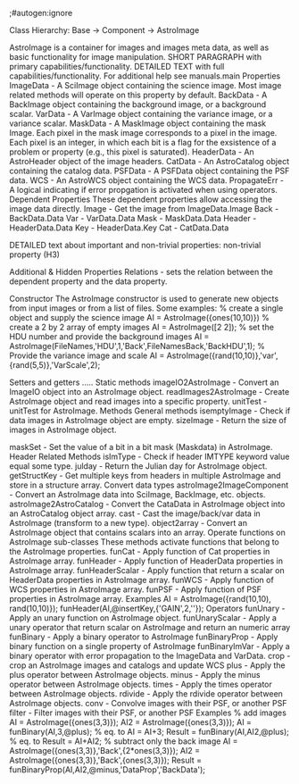 ;#autogen:ignore

Class Hierarchy: Base -> Component -> AstroImage

AstroImage is a container for images and images meta data, as well as basic functionality for image manipulation.
SHORT PARAGRAPH with primary capabilities/functionality. 
DETAILED TEXT with full capabilities/functionality. 
For additional help see manuals.main
Properties
ImageData - A SciImage object containing the science image. Most image related methods will operate on this property by default.
BackData - A BackImage object containing the background image, or a background scalar.
VarData - A VarImage object containing the variance image, or a variance scalar.
MaskData - A MaskImage object containing the mask Image. Each pixel in the mask image corresponds to a pixel in the image. Each pixel is an integer, in which each bit is a flag for the exsistence of a problem or property (e.g., this pixel is saturated).
HeaderData - An AstroHeader object of the image headers.
CatData - An AstroCatalog object containing the catalog data.
PSFData - A PSFData object containing the PSF data.
WCS - An AstroWCS object containing the WCS data.
PropagateErr - A logical indicating if error propgation is activated when using operators.
Dependent Properties 
These dependent properties allow accessing the image data directly.
Image - Get the image from ImageData.Image
Back - BackData.Data
Var - VarData.Data
Mask - MaskData.Data
Header - HeaderData.Data
Key - HeaderData.Key
Cat - CatData.Data

DETAILED text about important and non-trivial properties:
non-trivial property (H3)

Additional & Hidden Properties 
Relations - sets the relation between the dependent property and the data property.

Constructor
The AstroImage constructor is used to generate new objects from input images or from a list of files.
Some examples:
% create a single object and supply the science image
AI = AstroImage({ones(10,10)})
% create a 2 by 2 array of empty images
AI = AstroImage([2 2]);
% set the HDU number and provide the background images
AI = AstroImage(FileNames,'HDU',1,'Back',FileNamesBack,'BackHDU',1);
% Provide the variance image and scale
AI = AstroImage({rand(10,10)},'var',{rand(5,5)},'VarScale',2);

Setters and getters
.....
Static methods
imageIO2AstroImage - Convert an ImageIO object into an AstroImage object.
readImages2AstroImage - Create AstroImage object and read images into a specific property.
unitTest - unitTest for AstroImage.
Methods
General methods
isemptyImage - Check if data images in AstroImage object are empty.
sizeImage - Return the size of images in AstroImage object.

maskSet - Set the value of a bit in a bit mask (Maskdata) in AstroImage.
Header Related Methods
isImType - Check if header IMTYPE keyword value equal some type.
julday - Return the Julian day for AstroImage object.
getStructKey - Get multiple keys from headers in multiple AstroImage and store in a structure array.
Convert data types
astroImage2ImageComponent - Convert an AstroImage data into SciImage, BackImage, etc. objects.
astroImage2AstroCatalog - Convert the CataData in AstroImage object into an AstroCatalog object array.
cast - Cast the image/back/var data in AstroImage (transform to a new type).
object2array - Convert an AstroImage object that contains scalars into an array.
Operate functions on AstroImage sub-classes
These methods activate functions that belong to the AstroImage properties.
funCat - Apply function of Cat properties in AstroImage array.
funHeader - Apply function of HeaderData properties in AstroImage array.
funHeaderScalar - Apply function that return a scalar on HeaderData properties in AstroImage array.
funWCS - Apply function of WCS properties in AstroImage array.
funPSF - Apply function of PSF properties in AstroImage array.
Examples
AI = AstroImage({rand(10,10), rand(10,10)});
funHeader(AI,@insertKey,{'GAIN',2,''});
Operators
funUnary - Apply an unary function on AstroImage object.
funUnaryScalar - Apply a unary operator that return scalar on AstroImage and return an numeric array
funBinary - Apply a binary operator to AstroImage
funBinaryProp - Apply binary function on a single property of AstroImage
funBinaryImVar - Apply a binary operator with error propagation to the ImageData and VarData.
crop - crop an AstroImage images and catalogs and update WCS
plus - Apply the plus operator between AstroImage objects.
minus - Apply the minus operator between AstroImage objects.
times - Apply the times operator between AstroImage objects.
rdivide - Apply the rdivide operator between AstroImage objects.
conv - Convolve images with their PSF, or another PSF
filter - Filter images with their PSF, or another PSF
Examples
% add images
AI = AstroImage({ones(3,3)});
AI2 = AstroImage({ones(3,3)});
AI = funBinary(AI,3,@plus); % eq. to AI = AI+3;
Result = funBinary(AI,AI2,@plus); % eq. to Result = AI+AI2;
% subtract only the back image
AI = AstroImage({ones(3,3)},'Back',{2*ones(3,3)});
AI2 = AstroImage({ones(3,3)},'Back',{ones(3,3)});
Result = funBinaryProp(AI,AI2,@minus,'DataProp','BackData');
